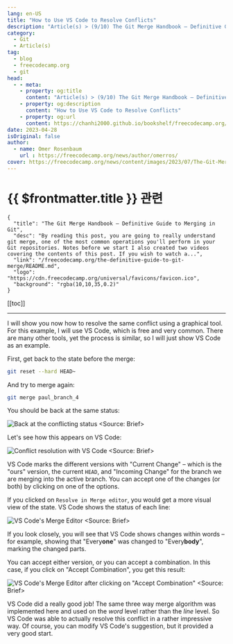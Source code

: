 ```yaml
---
lang: en-US
title: "How to Use VS Code to Resolve Conflicts"
description: "Article(s) > (9/10) The Git Merge Handbook – Definitive Guide to Merging in Git"
category:
  - Git
  - Article(s)
tag:
  - blog
  - freecodecamp.org
  - git
head:
  - - meta:
    - property: og:title
      content: "Article(s) > (9/10) The Git Merge Handbook – Definitive Guide to Merging in Git"
    - property: og:description
      content: "How to Use VS Code to Resolve Conflicts"
    - property: og:url
      content: https://chanhi2000.github.io/bookshelf/freecodecamp.org/the-definitive-guide-to-git-merge/how-to-use-vs-code-to-resolve-conflicts.html
date: 2023-04-28
isOriginal: false
author:
  - name: Omer Rosenbaum
    url : https://freecodecamp.org/news/author/omerros/
cover: https://freecodecamp.org/news/content/images/2023/07/The-Git-Merge-Handbook-Book-Cover.png
---
```


# {{ $frontmatter.title }} 관련

```component VPCard
{
  "title": "The Git Merge Handbook – Definitive Guide to Merging in Git",
  "desc": "By reading this post, you are going to really understand git merge, one of the most common operations you'll perform in your Git repositories. Notes before we start I also created two videos covering the contents of this post. If you wish to watch a...",
  "link": "/freecodecamp.org/the-definitive-guide-to-git-merge/README.md",
  "logo": "https://cdn.freecodecamp.org/universal/favicons/favicon.ico",
  "background": "rgba(10,10,35,0.2)"
}
```

[[toc]]

---

<SiteInfo
  name="The Git Merge Handbook – Definitive Guide to Merging in Git"
  desc="By reading this post, you are going to really understand git merge, one of the most common operations you'll perform in your Git repositories. Notes before we start I also created two videos covering the contents of this post. If you wish to watch a..."
  url="https://freecodecamp.org/news/the-definitive-guide-to-git-merge#heading-how-to-use-vs-code-to-resolve-conflicts"
  logo="https://cdn.freecodecamp.org/universal/favicons/favicon.ico"
  preview="https://freecodecamp.org/news/content/images/2023/07/The-Git-Merge-Handbook-Book-Cover.png"/>

I will show you now how to resolve the same conflict using a graphical tool. For this example, I will use VS Code, which is free and very common. There are many other tools, yet the process is similar, so I will just show VS Code as an example.

First, get back to the state before the merge:

```sh
git reset --hard HEAD~
```

And try to merge again:

```sh
git merge paul_branch_4
```

You should be back at the same status:

![Back at the conflicting status<br/><Source: [<FontIcon icon="fa-brands fa-youtube"/>Brief](https://youtu.be/BCNZ5Uxctuk&t=561s)>](https://freecodecamp.org/news/content/images/2023/04/image-318.png)

Let's see how this appears on VS Code:

![Conflict resolution with VS Code<br/><Source: [<FontIcon icon="fa-brands fa-youtube"/>Brief](https://youtu.be/BCNZ5Uxctuk&t=561s)>](https://freecodecamp.org/news/content/images/2023/04/image-320.png)

VS Code marks the different versions with "Current Change" – which is the "ours" version, the current `HEAD`, and "Incoming Change" for the branch we are merging into the active branch. You can accept one of the changes (or both) by clicking on one of the options.

If you clicked on `Resolve in Merge editor`, you would get a more visual view of the state. VS Code shows the status of each line:

![VS Code's Merge Editor<br/><Source: [<FontIcon icon="fa-brands fa-youtube"/>Brief](https://youtu.be/BCNZ5Uxctuk&t=561s)>](https://freecodecamp.org/news/content/images/2023/04/image-321.png)

If you look closely, you will see that VS Code shows changes within words – for example, showing that "Every**one**" was changed to "Every**body**", marking the changed parts.

You can accept either version, or you can accept a combination. In this case, if you click on "Accept Combination", you get this result:

![VS Code's Merge Editor after clicking on "Accept Combination"<br/><Source: [<FontIcon icon="fa-brands fa-youtube"/>Brief](https://youtu.be/BCNZ5Uxctuk&t=561s)>](https://freecodecamp.org/news/content/images/2023/04/image-322.png)

VS Code did a really good job! The same three way merge algorithm was implemented here and used on the *word* level rather than the *line* level. So VS Code was able to actually resolve this conflict in a rather impressive way. Of course, you can modify VS Code's suggestion, but it provided a very good start.
